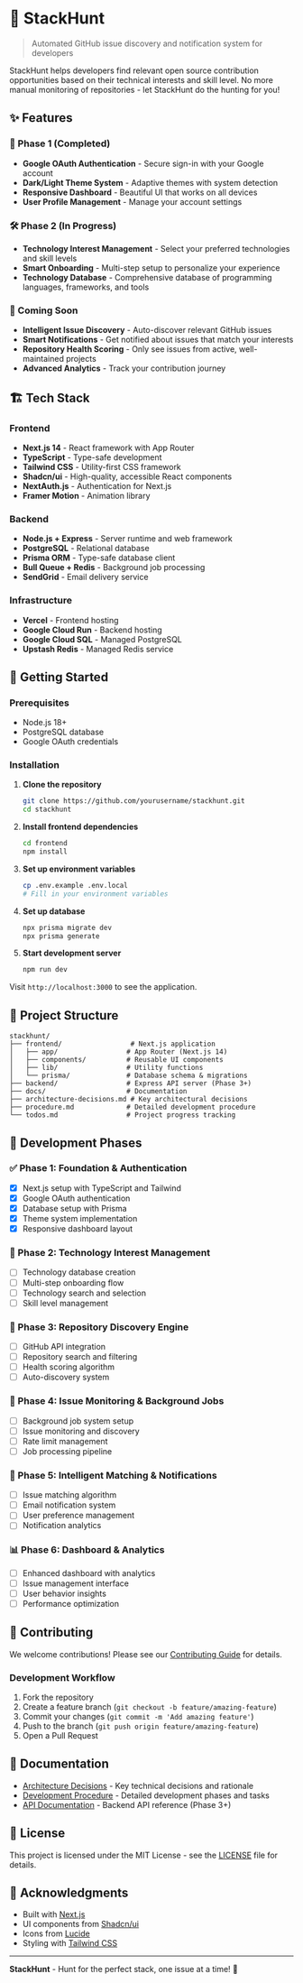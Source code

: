# 🎯 StackHunt

> Automated GitHub issue discovery and notification system for developers

StackHunt helps developers find relevant open source contribution opportunities based on their technical interests and skill level. No more manual monitoring of repositories - let StackHunt do the hunting for you!

## ✨ Features

### 🚀 Phase 1 (Completed)
- **Google OAuth Authentication** - Secure sign-in with your Google account
- **Dark/Light Theme System** - Adaptive themes with system detection
- **Responsive Dashboard** - Beautiful UI that works on all devices
- **User Profile Management** - Manage your account settings

### 🛠️ Phase 2 (In Progress)
- **Technology Interest Management** - Select your preferred technologies and skill levels
- **Smart Onboarding** - Multi-step setup to personalize your experience
- **Technology Database** - Comprehensive database of programming languages, frameworks, and tools

### 🔮 Coming Soon
- **Intelligent Issue Discovery** - Auto-discover relevant GitHub issues
- **Smart Notifications** - Get notified about issues that match your interests
- **Repository Health Scoring** - Only see issues from active, well-maintained projects
- **Advanced Analytics** - Track your contribution journey

## 🏗️ Tech Stack

### Frontend
- **Next.js 14** - React framework with App Router
- **TypeScript** - Type-safe development
- **Tailwind CSS** - Utility-first CSS framework
- **Shadcn/ui** - High-quality, accessible React components
- **NextAuth.js** - Authentication for Next.js
- **Framer Motion** - Animation library

### Backend
- **Node.js + Express** - Server runtime and web framework
- **PostgreSQL** - Relational database
- **Prisma ORM** - Type-safe database client
- **Bull Queue + Redis** - Background job processing
- **SendGrid** - Email delivery service

### Infrastructure
- **Vercel** - Frontend hosting
- **Google Cloud Run** - Backend hosting
- **Google Cloud SQL** - Managed PostgreSQL
- **Upstash Redis** - Managed Redis service

## 🚀 Getting Started

### Prerequisites
- Node.js 18+ 
- PostgreSQL database
- Google OAuth credentials

### Installation

1. **Clone the repository**
   ```bash
   git clone https://github.com/yourusername/stackhunt.git
   cd stackhunt
   ```

2. **Install frontend dependencies**
   ```bash
   cd frontend
   npm install
   ```

3. **Set up environment variables**
   ```bash
   cp .env.example .env.local
   # Fill in your environment variables
   ```

4. **Set up database**
   ```bash
   npx prisma migrate dev
   npx prisma generate
   ```

5. **Start development server**
   ```bash
   npm run dev
   ```

Visit `http://localhost:3000` to see the application.

## 📁 Project Structure

```
stackhunt/
├── frontend/                 # Next.js application
│   ├── app/                 # App Router (Next.js 14)
│   ├── components/          # Reusable UI components
│   ├── lib/                 # Utility functions
│   └── prisma/              # Database schema & migrations
├── backend/                 # Express API server (Phase 3+)
├── docs/                    # Documentation
├── architecture-decisions.md # Key architectural decisions
├── procedure.md             # Detailed development procedure
└── todos.md                 # Project progress tracking
```

## 🎯 Development Phases

### ✅ Phase 1: Foundation & Authentication
- [x] Next.js setup with TypeScript and Tailwind
- [x] Google OAuth authentication
- [x] Database setup with Prisma
- [x] Theme system implementation
- [x] Responsive dashboard layout

### 🚧 Phase 2: Technology Interest Management
- [ ] Technology database creation
- [ ] Multi-step onboarding flow
- [ ] Technology search and selection
- [ ] Skill level management

### 📍 Phase 3: Repository Discovery Engine
- [ ] GitHub API integration
- [ ] Repository search and filtering
- [ ] Health scoring algorithm
- [ ] Auto-discovery system

### 🔄 Phase 4: Issue Monitoring & Background Jobs
- [ ] Background job system setup
- [ ] Issue monitoring and discovery
- [ ] Rate limit management
- [ ] Job processing pipeline

### 🎯 Phase 5: Intelligent Matching & Notifications
- [ ] Issue matching algorithm
- [ ] Email notification system
- [ ] User preference management
- [ ] Notification analytics

### 📊 Phase 6: Dashboard & Analytics
- [ ] Enhanced dashboard with analytics
- [ ] Issue management interface
- [ ] User behavior insights
- [ ] Performance optimization

## 🤝 Contributing

We welcome contributions! Please see our [Contributing Guide](CONTRIBUTING.md) for details.

### Development Workflow
1. Fork the repository
2. Create a feature branch (`git checkout -b feature/amazing-feature`)
3. Commit your changes (`git commit -m 'Add amazing feature'`)
4. Push to the branch (`git push origin feature/amazing-feature`)
5. Open a Pull Request

## 📝 Documentation

- [Architecture Decisions](architecture-decisions.md) - Key technical decisions and rationale
- [Development Procedure](procedure.md) - Detailed development phases and tasks
- [API Documentation](docs/api.md) - Backend API reference (Phase 3+)

## 📄 License

This project is licensed under the MIT License - see the [LICENSE](LICENSE) file for details.

## 🙏 Acknowledgments

- Built with [Next.js](https://nextjs.org/)
- UI components from [Shadcn/ui](https://ui.shadcn.com/)
- Icons from [Lucide](https://lucide.dev/)
- Styling with [Tailwind CSS](https://tailwindcss.com/)

---

**StackHunt** - Hunt for the perfect stack, one issue at a time! 🎯